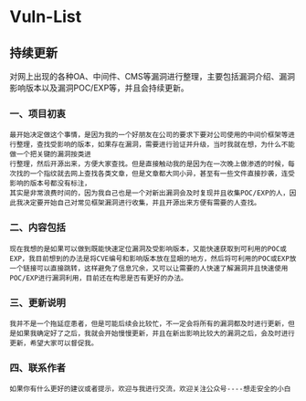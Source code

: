 # Vuln-List

## 持续更新

对网上出现的各种OA、中间件、CMS等漏洞进行整理，主要包括漏洞介绍、漏洞影响版本以及漏洞POC/EXP等，并且会持续更新。

### 一、项目初衷
    最开始决定做这个事情，是因为我的一个好朋友在公司的要求下要对公司使用的中间价框架等进行整理，查找受影响的版本，如果存在漏洞，需要进行验证并升级，当时我就在想，为什么不能做一个把关键的漏洞按类进
    行整理，然后开源出来，方便大家查找。但是直接触动我的是因为在一次晚上做渗透的时候，每次找的一个指纹就去网上查找各类文章，但是文章都大同小异，甚至有一些文件直接抄袭，连受影响的版本号都没有标注，
    其实是非常浪费时间的，因为我自己也是一个对新出漏洞会及时复现并且收集POC/EXP的人，因此我决定要开始自己对常见框架漏洞进行收集，并且开源出来方便有需要的人查找。

### 二、内容包括
    现在我想的是如果可以做到既能快速定位漏洞及受影响版本，又能快速获取到可利用的POC或EXP，我目前想到的办法是将CVE编号和影响版本放在显眼的地方，然后将可利用的POC或EXP放一个链接可以直接跳转，这样避免了信息冗余，又可以让需要的人快速了解漏洞并且快速使用POC/EXP进行漏洞利用，目前还在构思是否有更好的办法。
    
### 三、更新说明
    我并不是一个拖延症患者，但是可能后续会比较忙，不一定会将所有的漏洞都及时进行更新，但是如果我确定好了之后，我就会开始慢慢更新，并且在新出影响比较大的漏洞之后，会及时进行更新，希望大家可以督促我。
    
### 四、联系作者
    如果你有什么更好的建议或者提示，欢迎与我进行交流，欢迎关注公众号----想走安全的小白
          
